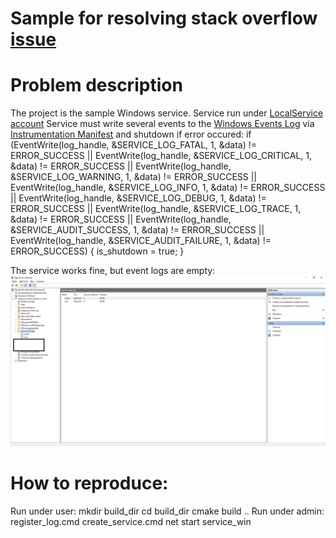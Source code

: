 Sample for resolving stack overflow [issue](https://stackoverflow.com/questions/58727573/why-i-have-empty-windows-logs-after-success-eventwrite-function-call)
==========================================================================================

Problem description
===================
The project is the sample Windows service.
Service run under [LocalService account](https://docs.microsoft.com/en-us/windows/win32/services/localservice-account)
Service must write several events to the [Windows Events Log](https://docs.microsoft.com/en-us/windows/win32/wes/windows-event-log) via [Instrumentation Manifest](https://docs.microsoft.com/en-us/windows/win32/wes/writing-an-instrumentation-manifest) and shutdown if error occured:
        if (EventWrite(log_handle, &SERVICE_LOG_FATAL, 1, &data) != ERROR_SUCCESS ||
            EventWrite(log_handle, &SERVICE_LOG_CRITICAL, 1, &data) != ERROR_SUCCESS ||
            EventWrite(log_handle, &SERVICE_LOG_WARNING, 1, &data) != ERROR_SUCCESS ||
            EventWrite(log_handle, &SERVICE_LOG_INFO, 1, &data) != ERROR_SUCCESS ||
            EventWrite(log_handle, &SERVICE_LOG_DEBUG, 1, &data) != ERROR_SUCCESS ||
            EventWrite(log_handle, &SERVICE_LOG_TRACE, 1, &data) != ERROR_SUCCESS ||
            EventWrite(log_handle, &SERVICE_AUDIT_SUCCESS, 1, &data) != ERROR_SUCCESS ||
            EventWrite(log_handle, &SERVICE_AUDIT_FAILURE, 1, &data) != ERROR_SUCCESS)
        {
            is_shutdown = true;
        }

The service works fine, but event logs are empty:
![Empty Logs in service_win_log provider](Windows_sample.png)


How to reproduce:
=================
Run under user:
        mkdir build_dir
        cd build_dir
        cmake build ..
Run under admin:
        register_log.cmd
        create_service.cmd
        net start service_win

